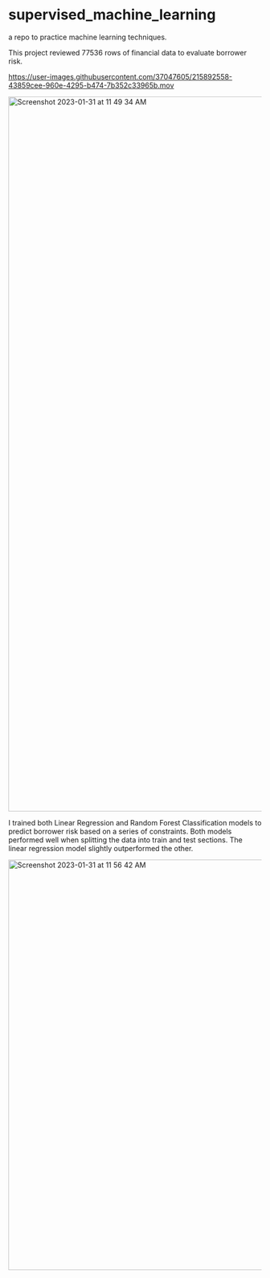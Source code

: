 # supervised_machine_learning
a repo to practice machine learning techniques.


This project reviewed 77536 rows of financial data to evaluate borrower risk. 

https://user-images.githubusercontent.com/37047605/215892558-43859cee-960e-4295-b474-7b352c33965b.mov

<img width="1423" alt="Screenshot 2023-01-31 at 11 49 34 AM" src="https://user-images.githubusercontent.com/37047605/215891349-d2f99bc2-4675-4b41-918b-9960cb92a75e.png">

I trained both Linear Regression and Random Forest Classification models to predict borrower risk based on a series of constraints. Both models performed well when splitting the data into train and test sections. The linear regression model slightly outperformed the other. 


<img width="817" alt="Screenshot 2023-01-31 at 11 56 42 AM" src="https://user-images.githubusercontent.com/37047605/215892885-9f984fa2-b7e4-4bf2-9a43-5cce0fd15efb.png">
